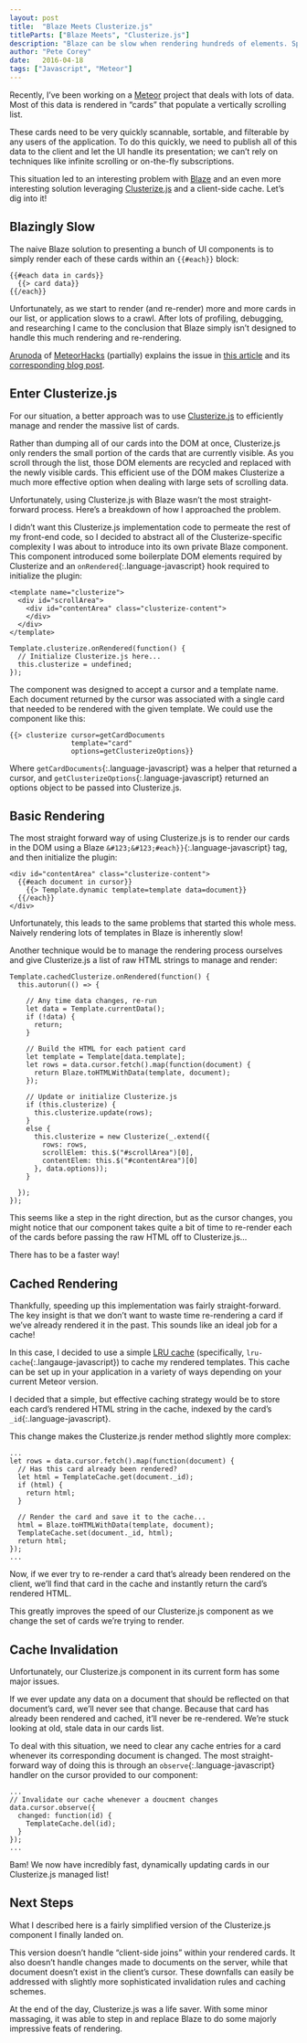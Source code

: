 ```yaml
---
layout: post
title:  "Blaze Meets Clusterize.js"
titleParts: ["Blaze Meets", "Clusterize.js"]
description: "Blaze can be slow when rendering hundreds of elements. Speed it up with Clusterize.js!"
author: "Pete Corey"
date:   2016-04-18
tags: ["Javascript", "Meteor"]
---
```


Recently, I’ve been working on a [Meteor](https://www.meteor.com/) project that deals with lots of data. Most of this data is rendered in “cards” that populate a vertically scrolling list. 

These cards need to be very quickly scannable, sortable, and filterable by any users of the application. To do this quickly, we need to publish all of this data to the client and let the UI handle its presentation; we can’t rely on techniques like infinite scrolling or on-the-fly subscriptions.

This situation led to an interesting problem with [Blaze](https://www.meteor.com/blaze) and an even more interesting solution leveraging [Clusterize.js](https://nexts.github.io/Clusterize.js/) and a client-side cache. Let’s dig into it!

## Blazingly Slow

The naive Blaze solution to presenting a bunch of UI components is to simply render each of these cards within an <code class="language-javascript">&#123;&#123;#each}}</code> block:

<pre class="language-javascript"><code class="language-javascript">&#123;&#123;#each data in cards}}
  &#123;&#123;> card data}}
&#123;&#123;/each}}
</code></pre>
               
Unfortunately, as we start to render (and re-render) more and more cards in our list, or application slows to a crawl. After lots of profiling, debugging, and researching I came to the conclusion that Blaze simply isn’t designed to handle this much rendering and re-rendering.
               
[Arunoda](https://twitter.com/arunoda) of [MeteorHacks](https://meteorhacks.com/) (partially) explains the issue in [this article](https://meteorhacks.com/improving-blaze-performance-part-1/) and its [corresponding blog post](https://forums.meteor.com/t/making-blaze-faster/5762).

## Enter Clusterize.js

For our situation, a better approach was to use [Clusterize.js](https://nexts.github.io/Clusterize.js/) to efficiently manage and render the massive list of cards.

Rather than dumping all of our cards into the DOM at once, Clusterize.js only renders the small portion of the cards that are currently visible. As you scroll through the list, those DOM elements are recycled and replaced with the newly visible cards. This efficient use of the DOM makes Clusterize a much more effective option when dealing with large sets of scrolling data.

Unfortunately, using Clusterize.js with Blaze wasn’t the most straight-forward process. Here’s a breakdown of how I approached the problem.

I didn’t want this Clusterize.js implementation code to permeate the rest of my front-end code, so I decided to abstract all of the Clusterize-specific complexity I was about to introduce into its own private Blaze component. This component introduced some boilerplate DOM elements required by Clusterize and an `onRendered`{:.language-javascript} hook required to initialize the plugin:

<pre class="language-markup"><code class="language-markup">&lt;template name="clusterize">
  &lt;div id="scrollArea">
    &lt;div id="contentArea" class="clusterize-content">
    &lt;/div>
  &lt;/div>
&lt;/template>
</code></pre>

<pre class="language-javascript"><code class="language-javascript">Template.clusterize.onRendered(function() {
  // Initialize Clusterize.js here...
  this.clusterize = undefined;
});
</code></pre>

The component was designed to accept a cursor and a template name. Each document returned by the cursor was associated with a single card that needed to be rendered with the given template. We could use the component like this:

<pre class="language-javascript"><code class="language-javascript">&#123;&#123;> clusterize cursor=getCardDocuments
               template="card"
               options=getClusterizeOptions}}
</code></pre>

Where `getCardDocuments`{:.language-javascript} was a helper that returned a cursor, and `getClusterizeOptions`{:.language-javascript} returned an options object to be passed into Clusterize.js.

## Basic Rendering

The most straight forward way of using Clusterize.js is to render our cards in the DOM using a Blaze `&#123;&#123;#each}}`{:.language-javascript} tag, and then initialize the plugin:

<pre class="language-markup"><code class="language-markup">&lt;div id="contentArea" class="clusterize-content">
  &#123;&#123;#each document in cursor}}
    &#123;&#123;> Template.dynamic template=template data=document}}
  &#123;&#123;/each}}
&lt;/div>
</code></pre>

Unfortunately, this leads to the same problems that started this whole mess. Naively rendering lots of templates in Blaze is inherently slow!

Another technique would be to manage the rendering process ourselves and give Clusterize.js a list of raw HTML strings to manage and render:

<pre class="language-javascript"><code class="language-javascript">Template.cachedClusterize.onRendered(function() {
  this.autorun(() => {

    // Any time data changes, re-run
    let data = Template.currentData();
    if (!data) {
      return;
    }

    // Build the HTML for each patient card
    let template = Template[data.template];
    let rows = data.cursor.fetch().map(function(document) {
      return Blaze.toHTMLWithData(template, document);
    });

    // Update or initialize Clusterize.js
    if (this.clusterize) {
      this.clusterize.update(rows);
    }
    else {
      this.clusterize = new Clusterize(_.extend({
        rows: rows,
        scrollElem: this.$("#scrollArea")[0],
        contentElem: this.$("#contentArea")[0]
      }, data.options));
    }

  });
});
</code></pre>
    
This seems like a step in the right direction, but as the cursor changes, you might notice that our component takes quite a bit of time to re-render each of the cards before passing the raw HTML off to Clusterize.js…

There has to be a faster way!

## Cached Rendering

Thankfully, speeding up this implementation was fairly straight-forward. The key insight is that we don’t want to waste time re-rendering a card if we’ve already rendered it in the past. This sounds like an ideal job for a cache!

In this case, I decided to use a simple [LRU cache](https://www.npmjs.com/package/lru-cache) (specifically, `lru-cache`{:.langauge-javascript}) to cache my rendered templates. This cache can be set up in your application in a variety of ways depending on your current Meteor version.

I decided that a simple, but effective caching strategy would be to store each card’s rendered HTML string in the cache, indexed by the card’s `_id`{:.language-javascript}. 

This change makes the Clusterize.js render method slightly more complex:

<pre class="language-javascript"><code class="language-javascript">...
let rows = data.cursor.fetch().map(function(document) {
  // Has this card already been rendered?
  let html = TemplateCache.get(document._id);
  if (html) {
    return html;
  }

  // Render the card and save it to the cache...
  html = Blaze.toHTMLWithData(template, document);
  TemplateCache.set(document._id, html);
  return html;
});
...
</code></pre>

Now, if we ever try to re-render a card that’s already been rendered on the client, we’ll find that card in the cache and instantly return the card’s rendered HTML.

This greatly improves the speed of our Clusterize.js component as we change the set of cards we’re trying to render.

## Cache Invalidation

Unfortunately, our Clusterize.js component in its current form has some major issues.

If we ever update any data on a document that should be reflected on that document’s card, we’ll never see that change. Because that card has already been rendered and cached, it’ll never be re-rendered. We’re stuck looking at old, stale data in our cards list.

To deal with this situation, we need to clear any cache entries for a card whenever its corresponding document is changed. The most straight-forward way of doing this is through an `observe`{:.language-javascript} handler on the cursor provided to our component:

<pre class="language-javascript"><code class="language-javascript">...
// Invalidate our cache whenever a doucment changes
data.cursor.observe({
  changed: function(id) {
    TemplateCache.del(id);
  }
});
...
</code></pre>

Bam! We now have incredibly fast, dynamically updating cards in our Clusterize.js managed list!

## Next Steps

What I described here is a fairly simplified version of the Clusterize.js component I finally landed on.

This version doesn’t handle “client-side joins” within your rendered cards. It also doesn’t handle changes made to documents on the server, while that document doesn’t exist in the client’s cursor. These downfalls can easily be addressed with slightly more sophisticated invalidation rules and caching schemes.

At the end of the day, Clusterize.js was a life saver. With some minor massaging, it was able to step in and replace Blaze to do some majorly impressive feats of rendering.
